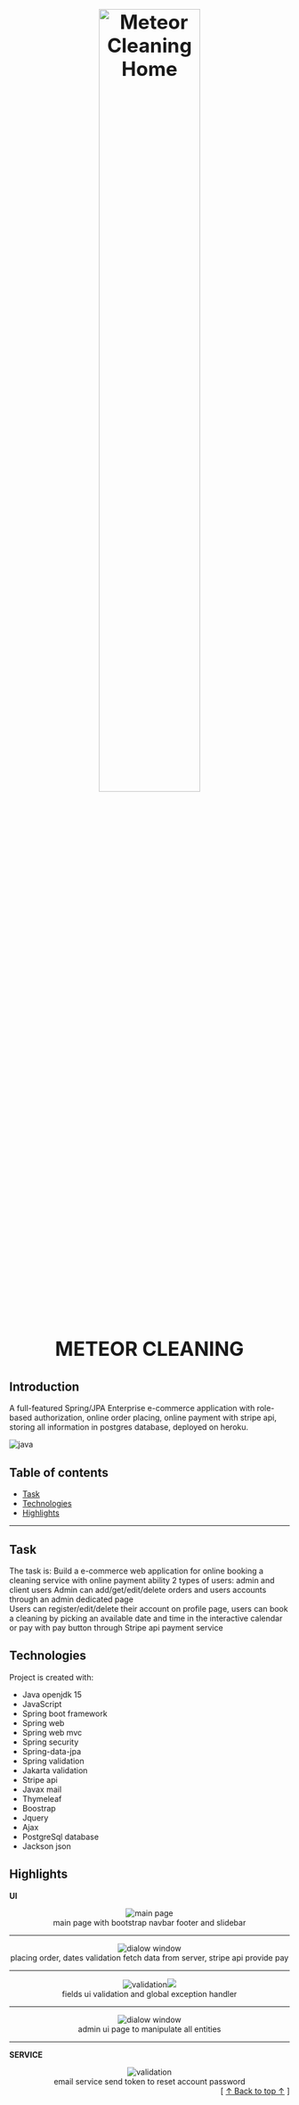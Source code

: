 <h1 align="center" style="display: block; font-size: 2.5em; font-weight: bold; margin-block-start: 1em; margin-block-end: 1em;">
<a name="logo" href="https://www.meteorcleaning.com"><img align="center" src="https://github.com/head4work/meteorcleaning/assets/72076525/b464792a-c877-4bf7-9218-60654290c41d" alt="Meteor Cleaning Home" style="width:60%;height:60%"/></a>
  <br /><br /><strong>METEOR CLEANING</strong>
</h1>

## Introduction
A full-featured Spring/JPA Enterprise e-commerce application  with  role-based authorization, online order placing, online payment with stripe api, storing all information in postgres database, deployed on heroku.   
   
![java](https://github.com/head4work/meteorcleaning/assets/72076525/3627b7d2-cb78-4c5a-a94f-5b9fbf77106f)


## Table of contents
- [Task](#task)
- [Technologies](#technologies)
- [Highlights](#highlights)
---

## Task
The task is:
Build a e-commerce web application for online booking a cleaning service with online payment ability 
2 types of users: admin and client users
Admin can add/get/edit/delete orders and users accounts through an admin dedicated page   
Users can register/edit/delete their account on profile page, users can book a cleaning by picking an available date and time in the interactive calendar or pay with pay button through Stripe api payment service 

## Technologies
Project is created with:
* Java openjdk 15
* JavaScript
* Spring boot framework 
* Spring web 
* Spring web mvc 
* Spring security 
* Spring-data-jpa
* Spring validation
* Jakarta validation
* Stripe api
* Javax mail
* Thymeleaf
* Boostrap
* Jquery
* Ajax
* PostgreSql database 
* Jackson json 


## Highlights

**UI**

<div align="center"><img src="https://github.com/head4work/meteorcleaning/assets/72076525/487dd059-a457-4082-8823-64d45e96efd7" alt="main page""/><br>
main page with bootstrap navbar footer and slidebar
</div>

---    

<div align="center"><img src="https://github.com/head4work/meteorcleaning/assets/72076525/d2dba535-ceaa-4538-a7a3-cde82ebb9f2c" alt="dialow window""/><br>
placing order, dates validation fetch data from server, stripe api provide pay
</div>

---

<div align="center"><img src="https://github.com/head4work/meteorcleaning/assets/72076525/2eb238d2-907a-41cc-9499-df7e3b95f752" alt="validation""/><img src="https://github.com/head4work/meteorcleaning/assets/72076525/e29bf466-c410-4e73-92ff-dc8f67db5157"><br>
fields ui validation and global exception handler
</div>

---   

<div align="center"><img src="https://github.com/head4work/meteorcleaning/assets/72076525/b58b6579-eb3e-4325-b9d5-7faa2e2ff41d" alt="dialow window""/><br>
admin ui page to manipulate all entities
</div>

---

**SERVICE**

<div align="center"><img src="https://github.com/head4work/meteorcleaning/assets/72076525/55f2e2ba-d894-4200-bb22-b152f0cd00bd" alt="validation""/><br>
email service send token to reset account password
</div>

<div align="right">[ <a href="#table-of-contents">↑ Back to top ↑</a> ]</div>


<!-- markdownlint-enable -->
